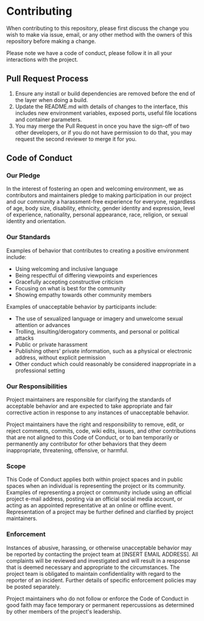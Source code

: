 Contributing
============

When contributing to this repository, please first discuss the change you wish to make via issue, email, or any other method with the owners of this repository before making a change.

Please note we have a code of conduct, please follow it in all your interactions with the project.

Pull Request Process
--------------------

1.	Ensure any install or build dependencies are removed before the end of the layer when doing a build.
2.	Update the README.md with details of changes to the interface, this includes new environment variables, exposed ports, useful file locations and container parameters.
3.	You may merge the Pull Request in once you have the sign-off of two other developers, or if you do not have permission to do that, you may request the second reviewer to merge it for you.

Code of Conduct
---------------

### Our Pledge

In the interest of fostering an open and welcoming environment, we as contributors and maintainers pledge to making participation in our project and our community a harassment-free experience for everyone, regardless of age, body size, disability, ethnicity, gender identity and expression, level of experience, nationality, personal appearance, race, religion, or sexual identity and orientation.

### Our Standards

Examples of behavior that contributes to creating a positive environment include:

-	Using welcoming and inclusive language
-	Being respectful of differing viewpoints and experiences
-	Gracefully accepting constructive criticism
-	Focusing on what is best for the community
-	Showing empathy towards other community members

Examples of unacceptable behavior by participants include:

-	The use of sexualized language or imagery and unwelcome sexual attention or advances
-	Trolling, insulting/derogatory comments, and personal or political attacks
-	Public or private harassment
-	Publishing others' private information, such as a physical or electronic address, without explicit permission
-	Other conduct which could reasonably be considered inappropriate in a professional setting

### Our Responsibilities

Project maintainers are responsible for clarifying the standards of acceptable behavior and are expected to take appropriate and fair corrective action in response to any instances of unacceptable behavior.

Project maintainers have the right and responsibility to remove, edit, or reject comments, commits, code, wiki edits, issues, and other contributions that are not aligned to this Code of Conduct, or to ban temporarily or permanently any contributor for other behaviors that they deem inappropriate, threatening, offensive, or harmful.

### Scope

This Code of Conduct applies both within project spaces and in public spaces when an individual is representing the project or its community. Examples of representing a project or community include using an official project e-mail address, posting via an official social media account, or acting as an appointed representative at an online or offline event. Representation of a project may be further defined and clarified by project maintainers.

### Enforcement

Instances of abusive, harassing, or otherwise unacceptable behavior may be reported by contacting the project team at [INSERT EMAIL ADDRESS]. All complaints will be reviewed and investigated and will result in a response that is deemed necessary and appropriate to the circumstances. The project team is obligated to maintain confidentiality with regard to the reporter of an incident. Further details of specific enforcement policies may be posted separately.

Project maintainers who do not follow or enforce the Code of Conduct in good faith may face temporary or permanent repercussions as determined by other members of the project's leadership.
